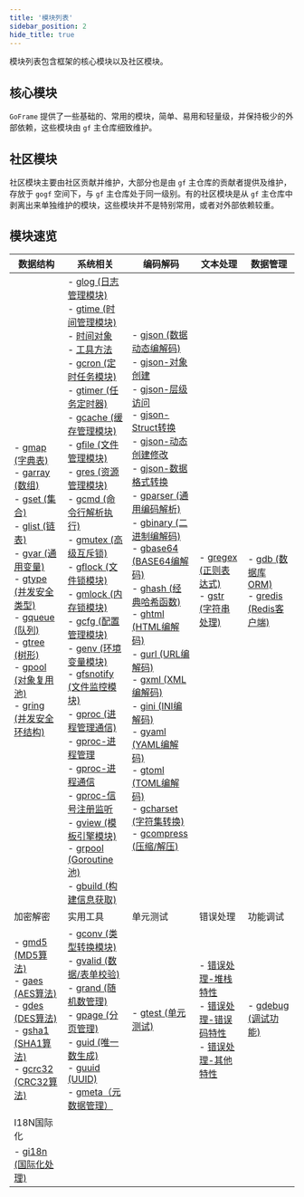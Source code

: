 ```yaml
---
title: '模块列表'
sidebar_position: 2
hide_title: true
---
```


模块列表包含框架的核心模块以及社区模块。

## 核心模块

`GoFrame` 提供了一些基础的、常用的模块，简单、易用和轻量级，并保持极少的外部依赖，这些模块由 `gf` 主仓库细致维护。

## 社区模块

社区模块主要由社区贡献并维护，大部分也是由 `gf` 主仓库的贡献者提供及维护，存放于 `gogf` 空间下，与 `gf` 主仓库处于同一级别。有的社区模块是从 `gf` 主仓库中剥离出来单独维护的模块，这些模块并不是特别常用，或者对外部依赖较重。

## 模块速览

| 数据结构 | 系统相关 | 编码解码 | 文本处理 | 数据管理 |
| --- | --- | --- | --- | --- |
| - [gmap (字典表)](output/goframe-v1.16-md/模块列表/数据结构/gmap%20-字典表)<br />- [garray (数组)](output/goframe-v1.16-md/模块列表/数据结构/garray%20-数组)<br />- [gset (集合)](output/goframe-v1.16-md/模块列表/数据结构/gset%20-集合)<br />- [glist (链表)](output/goframe-v1.16-md/模块列表/数据结构/glist%20-链表)<br />- [gvar (通用变量)](output/goframe-v1.16-md/模块列表/数据结构/gvar%20-通用变量)<br />- [gtype (并发安全类型)](output/goframe-v1.16-md/模块列表/数据结构/gtype%20-并发安全类型)<br />- [gqueue (队列)](output/goframe-v1.16-md/模块列表/数据结构/gqueue%20-队列)<br />- [gtree (树形)](output/goframe-v1.16-md/模块列表/数据结构/gtree%20-树形)<br />- [gpool (对象复用池)](output/goframe-v1.16-md/模块列表/数据结构/gpool%20-对象复用池)<br />- [gring (并发安全环结构)](output/goframe-v1.16-md/模块列表/数据结构/gring%20-并发安全环结构) | - [glog (日志管理模块)](output/goframe-v1.16-md/模块列表/系统相关/glog%20-日志管理模块)<br />- [gtime (时间管理模块)](output/goframe-v1.16-md/模块列表/系统相关/gtime%20-时间管理模块) <br />  - [时间对象](output/goframe-v1.16-md/模块列表/系统相关/gtime%20-时间管理模块/时间对象)<br />  - [工具方法](output/goframe-v1.16-md/模块列表/系统相关/gtime%20-时间管理模块/工具方法)<br />- [gcron (定时任务模块)](output/goframe-v1.16-md/模块列表/系统相关/gcron%20-定时任务模块)<br />- [gtimer (任务定时器)](output/goframe-v1.16-md/模块列表/系统相关/gtimer%20-任务定时器)<br />- [gcache (缓存管理模块)](output/goframe-v1.16-md/模块列表/系统相关/gcache%20-缓存管理模块)<br />- [gfile (文件管理模块)](output/goframe-v1.16-md/模块列表/系统相关/gfile%20-文件管理模块)<br />- [gres (资源管理模块)](output/goframe-v1.16-md/模块列表/系统相关/gres%20-资源管理模块)<br />- [gcmd (命令行解析执行)](output/goframe-v1.16-md/模块列表/系统相关/gcmd%20-命令行解析执行)<br />- [gmutex (高级互斥锁)](output/goframe-v1.16-md/模块列表/系统相关/gmutex%20-高级互斥锁)<br />- [gflock (文件锁模块)](output/goframe-v1.16-md/模块列表/系统相关/gflock%20-文件锁模块)<br />- [gmlock (内存锁模块)](output/goframe-v1.16-md/模块列表/系统相关/gmlock%20-内存锁模块)<br />- [gcfg (配置管理模块)](output/goframe-v1.16-md/模块列表/系统相关/gcfg%20-配置管理模块)<br />- [genv (环境变量模块)](output/goframe-v1.16-md/模块列表/系统相关/genv%20-环境变量模块)<br />- [gfsnotify (文件监控模块)](output/goframe-v1.16-md/模块列表/系统相关/gfsnotify%20-文件监控模块)<br />- [gproc (进程管理通信)](output/goframe-v1.16-md/模块列表/系统相关/gproc%20-进程管理通信) <br />  - [gproc-进程管理](output/goframe-v1.16-md/模块列表/系统相关/gproc%20-进程管理通信/gproc-进程管理)<br />  - [gproc-进程通信](output/goframe-v1.16-md/模块列表/系统相关/gproc%20-进程管理通信/gproc-进程通信)<br />  - [gproc-信号注册监听](output/goframe-v1.16-md/模块列表/系统相关/gproc%20-进程管理通信/gproc-信号注册监听)<br />- [gview (模板引擎模块)](output/goframe-v1.16-md/模块列表/系统相关/gview%20-模板引擎模块)<br />- [grpool (Goroutine池)](output/goframe-v1.16-md/模块列表/系统相关/grpool%20-Goroutine池)<br />- [gbuild (构建信息获取)](output/goframe-v1.16-md/模块列表/系统相关/gbuild%20-构建信息获取) | - [gjson (数据动态编解码)](output/goframe-v1.16-md/模块列表/编码解码/gjson%20-数据动态编解码) <br />  - [gjson-对象创建](output/goframe-v1.16-md/模块列表/编码解码/gjson%20-数据动态编解码/gjson-对象创建)<br />  - [gjson-层级访问](output/goframe-v1.16-md/模块列表/编码解码/gjson%20-数据动态编解码/gjson-层级访问)<br />  - [gjson-Struct转换](output/goframe-v1.16-md/模块列表/编码解码/gjson%20-数据动态编解码/gjson-Struct转换)<br />  - [gjson-动态创建修改](output/goframe-v1.16-md/模块列表/编码解码/gjson%20-数据动态编解码/gjson-动态创建修改)<br />  - [gjson-数据格式转换](output/goframe-v1.16-md/模块列表/编码解码/gjson%20-数据动态编解码/gjson-数据格式转换)<br />- [gparser (通用编码解析)](output/goframe-v1.16-md/模块列表/编码解码/gparser%20-通用编码解析)<br />- [gbinary (二进制编解码)](output/goframe-v1.16-md/模块列表/编码解码/gbinary%20-二进制编解码)<br />- [gbase64 (BASE64编解码)](output/goframe-v1.16-md/模块列表/编码解码/gbase64%20-BASE64编解码)<br />- [ghash (经典哈希函数)](output/goframe-v1.16-md/模块列表/编码解码/ghash%20-经典哈希函数)<br />- [ghtml (HTML编解码)](output/goframe-v1.16-md/模块列表/编码解码/ghtml%20-HTML编解码)<br />- [gurl (URL编解码)](output/goframe-v1.16-md/模块列表/编码解码/gurl%20-URL编解码)<br />- [gxml (XML编解码)](output/goframe-v1.16-md/模块列表/编码解码/gxml%20-XML编解码)<br />- [gini (INI编解码)](output/goframe-v1.16-md/模块列表/编码解码/gini%20-INI编解码)<br />- [gyaml (YAML编解码)](output/goframe-v1.16-md/模块列表/编码解码/gyaml%20-YAML编解码)<br />- [gtoml (TOML编解码)](output/goframe-v1.16-md/模块列表/编码解码/gtoml%20-TOML编解码)<br />- [gcharset (字符集转换)](output/goframe-v1.16-md/模块列表/编码解码/gcharset%20-字符集转换)<br />- [gcompress (压缩/解压)](output/goframe-v1.16-md/模块列表/编码解码/gcompress%20-压缩解压) | - [gregex (正则表达式)](output/goframe-v1.16-md/模块列表/文本处理/gregex%20-正则表达式)<br />- [gstr (字符串处理)](output/goframe-v1.16-md/模块列表/文本处理/gstr%20-字符串处理) | - [gdb (数据库ORM)](output/goframe-v1.16-md/模块列表/数据管理/gdb%20-数据库ORM)<br />- [gredis (Redis客户端)](output/goframe-v1.16-md/模块列表/数据管理/gredis%20-Redis客户端) |
| 加密解密 | 实用工具 | 单元测试 | 错误处理 | 功能调试 |
| - [gmd5 (MD5算法)](output/goframe-v1.16-md/模块列表/加密解密/gmd5%20-MD5算法)<br />- [gaes (AES算法)](output/goframe-v1.16-md/模块列表/加密解密/gaes%20-AES算法)<br />- [gdes (DES算法)](output/goframe-v1.16-md/模块列表/加密解密/gdes%20-DES算法)<br />- [gsha1 (SHA1算法)](output/goframe-v1.16-md/模块列表/加密解密/gsha1%20-SHA1算法)<br />- [gcrc32 (CRC32算法)](output/goframe-v1.16-md/模块列表/加密解密/gcrc32%20-CRC32算法) | - [gconv (类型转换模块)](output/goframe-v1.16-md/模块列表/实用工具/gconv%20-类型转换模块)<br />- [gvalid (数据/表单校验)](output/goframe-v1.16-md/模块列表/实用工具/gvalid%20-数据表单校验)<br />- [grand (随机数管理)](output/goframe-v1.16-md/模块列表/实用工具/grand%20-随机数管理)<br />- [gpage (分页管理)](output/goframe-v1.16-md/模块列表/实用工具/gpage%20-分页管理)<br />- [guid (唯一数生成)](output/goframe-v1.16-md/模块列表/实用工具/guid%20-唯一数生成)<br />- [guuid (UUID)](output/goframe-v1.16-md/模块列表/实用工具/guuid%20-UUID)<br />- [gmeta（元数据管理）](output/goframe-v1.16-md/模块列表/实用工具/gmeta（元数据管理）) | - [gtest (单元测试)](output/goframe-v1.16-md/模块列表/单元测试/gtest%20-单元测试) | - [错误处理-堆栈特性](output/goframe-v1.16-md/核心组件-重点/错误处理/错误处理-堆栈特性)<br />- [错误处理-错误码特性](output/goframe-v1.16-md/核心组件-重点/错误处理/错误处理-错误码特性)<br />- [错误处理-其他特性](output/goframe-v1.16-md/核心组件-重点/错误处理/错误处理-其他特性) | - [gdebug (调试功能)](output/goframe-v1.16-md/模块列表/功能调试/gdebug%20-调试功能) |
| I18N国际化 |  |  |  |  |
| - [gi18n (国际化处理)](output/goframe-v1.16-md/模块列表/I18N组件/gi18n%20-国际化处理) |  |  |  |  |